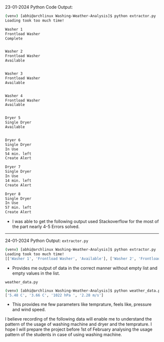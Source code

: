 23-01-2024
Python Code Output:
```Bash
(venv) [abhi@archlinux Washing-Weather-Analysis]$ python extractor.py 
Loading took too much time!

Washer 1
Frontload Washer
Complete


Washer 2
Frontload Washer
Available


Washer 3
Frontload Washer
Available


Washer 4
Frontload Washer
Available


Dryer 5
Single Dryer
Available


Dryer 6
Single Dryer
In Use
54 min. left
Create Alert

Dryer 7
Single Dryer
In Use
14 min. left
Create Alert

Dryer 8
Single Dryer
In Use
57 min. left
Create Alert
```

- I was able to get the following output used Stackoverflow for the most of the part nearly 4-5 Errors solved.

---

24-01-2024
Python Output:
`extractor.py`
```bash
(venv) [abhi@archlinux Washing-Weather-Analysis]$ python extractor.py 
Loading took too much time!
[['Washer 1', 'Frontload Washer', 'Available'], ['Washer 2', 'Frontload Washer', 'Available'], ['Washer 3', 'Frontload Washer', 'Available'], ['Washer 4', 'Frontload Washer', 'Available'], ['Dryer 5', 'Single Dryer', 'Available'], ['Dryer 6', 'Single Dryer', 'Available'], ['Dryer 7', 'Single Dryer', 'Available'], ['Dryer 8', 'Single Dryer', 'Available']]
```
- Provides me output of data in the correct manner without empty list and empty values in the list.

`weather_data.py`
```bash
(venv) [abhi@archlinux Washing-Weather-Analysis]$ python weather_data.py 
['5.48 C', '3.66 C', '1022 hPa ', '2.28 m/s']
```
- This provides me few parameters like temprature, feels like, pressure and wind speed.

I believe recording of the following data will enable me to understand the pattern of the usage of washing machine and dryer and the temprature.
I hope I will prepare the project before 1st of February analysing the usage pattern of the students in case of using washing machine.